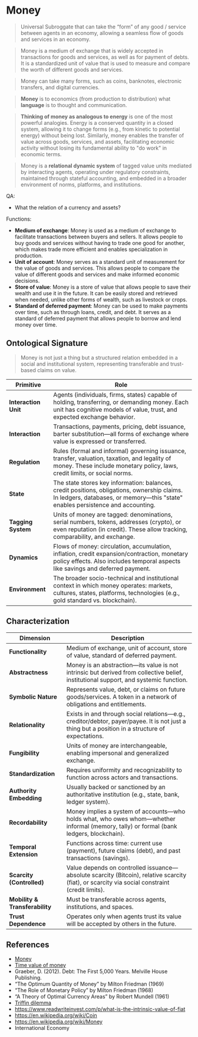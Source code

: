 # Money

> Universal Subroggate that can take the “form” of any good / service between agents in an economy, allowing a seamless flow of goods and services in an economy.

> Money is a medium of exchange that is widely accepted in transactions for goods and services, as well as for payment of debts. It is a standardized unit of value that is used to measure and compare the worth of different goods and services.

> Money can take many forms, such as coins, banknotes, electronic transfers, and digital currencies.

> **Money** is to economics (from production to distribution) what **language** is to thought and communication.

> **Thinking of money as analogous to energy** is one of the most powerful analogies. Energy is a conserved quantity in a closed system, allowing it to change forms (e.g., from kinetic to potential energy) without being lost. Similarly, money enables the transfer of value across goods, services, and assets, facilitating economic activity without losing its fundamental ability to "do work" in economic terms.

> Money is a **relational dynamic system** of tagged value units mediated by interacting agents, operating under regulatory constraints, maintained through stateful accounting, and embedded in a broader environment of norms, platforms, and institutions.

QA:

- What the relation of a currency and assets?

Functions:

- **Medium of exchange**: Money is used as a medium of exchange to facilitate transactions between buyers and sellers. It allows people to buy goods and services without having to trade one good for another, which makes trade more efficient and enables specialization in production.
- **Unit of account**: Money serves as a standard unit of measurement for the value of goods and services. This allows people to compare the value of different goods and services and make informed economic decisions.
- **Store of value**: Money is a store of value that allows people to save their wealth and use it in the future. It can be easily stored and retrieved when needed, unlike other forms of wealth, such as livestock or crops.
- **Standard of deferred payment**: Money can be used to make payments over time, such as through loans, credit, and debt. It serves as a standard of deferred payment that allows people to borrow and lend money over time.

## Ontological Signature

> Money is not just a thing but a structured relation embedded in a social and institutional system, representing transferable and trust-based claims on value.

| **Primitive**        | **Role**                                                                                                                                           |
| -------------------- | ------------------------------------------------------------------------------------------------------------------------------------------------------------------------------ |
| **Interaction Unit** | Agents (individuals, firms, states) capable of holding, transferring, or demanding money. Each unit has cognitive models of value, trust, and expected exchange behavior.      |
| **Interaction**      | Transactions, payments, pricing, debt issuance, barter substitution—all forms of exchange where value is expressed or transferred.                                             |
| **Regulation**       | Rules (formal and informal) governing issuance, transfer, valuation, taxation, and legality of money. These include monetary policy, laws, credit limits, or social norms.     |
| **State**            | The state stores key information: balances, credit positions, obligations, ownership claims. In ledgers, databases, or memory—this "state" enables persistence and accounting. |
| **Tagging System**   | Units of money are tagged: denominations, serial numbers, tokens, addresses (crypto), or even reputation (in credit). These allow tracking, comparability, and exchange.       |
| **Dynamics**         | Flows of money: circulation, accumulation, inflation, credit expansion/contraction, monetary policy effects. Also includes temporal aspects like savings and deferred payment. |
| **Environment**      | The broader socio-technical and institutional context in which money operates: markets, cultures, states, platforms, technologies (e.g., gold standard vs. blockchain).        |

## Characterization

| **Dimension**                  | **Description**                                                                                                                                  |
| ------------------------------ | ------------------------------------------------------------------------------------------------------------------------------------------------ |
| **Functionality**              | Medium of exchange, unit of account, store of value, standard of deferred payment.                                                               |
| **Abstractness**               | Money is an abstraction—its value is not intrinsic but derived from collective belief, institutional support, and systemic function.             |
| **Symbolic Nature**            | Represents value, debt, or claims on future goods/services. A token in a network of obligations and entitlements.                                |
| **Relationality**              | Exists in and through social relations—e.g., creditor/debtor, payer/payee. It is not just a thing but a position in a structure of expectations. |
| **Fungibility**                | Units of money are interchangeable, enabling impersonal and generalized exchange.                                                                |
| **Standardization**            | Requires uniformity and recognizability to function across actors and transactions.                                                              |
| **Authority Embedding**        | Usually backed or sanctioned by an authoritative institution (e.g., state, bank, ledger system).                                                 |
| **Recordability**              | Money implies a system of accounts—who holds what, who owes whom—whether informal (memory, tally) or formal (bank ledgers, blockchain).          |
| **Temporal Extension**         | Functions across time: current use (payment), future claims (debt), and past transactions (savings).                                             |
| **Scarcity (Controlled)**      | Value depends on controlled issuance—absolute scarcity (Bitcoin), relative scarcity (fiat), or scarcity via social constraint (credit limits).   |
| **Mobility & Transferability** | Must be transferable across agents, institutions, and spaces.                                                                                    |
| **Trust Dependence**           | Operates only when agents trust its value will be accepted by others in the future.                                                              |


## References

- [Money](https://www.wikiwand.com/en/Money)
- [Time value of money](https://www.wikiwand.com/en/Time_value_of_money)
- Graeber, D. (2012). Debt: The First 5,000 Years. Melville House Publishing.
- “The Optimum Quantity of Money” by Milton Friedman (1969)
- “The Role of Monetary Policy” by Milton Friedman (1968)
- “A Theory of Optimal Currency Areas” by Robert Mundell (1961)
- [Triffin dilemma](https://www.wikiwand.com/en/Triffin_dilemma)
- https://www.readwriteinvest.com/p/what-is-the-intrinsic-value-of-fiat
- https://en.wikipedia.org/wiki/Coin
- https://en.wikipedia.org/wiki/Money
- International Economy
